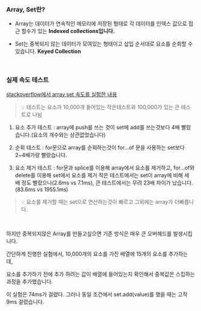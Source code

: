 ### Array, Set란?

- Array는 데이터가 연속적인 메모리에 저장된 형태로 각 데이터를 인덱스 값으로 접근 할수가 있는 **Indexed collections입니다.**

- Set는 중복되지 않는 데이터가 모여있는 형태이고 삽입 순서대로 요소를 순회할 수 있습니다. **Keyed Collection**

</br>

### 실제 속도 테스트

[stackoverflow에서 array,set 속도를 실험한 내용](https://stackoverflow.com/questions/39007637/javascript-set-vs-array-performance)

> 💡 테스트는 요소가 10,000개 들어있는 작은테스트와 100,000가 있는 큰 테스트로 나뉨

1. 요소 추가 테스트 : array에 push를 쓰는 것이 set에 add를 쓰는것보다 4배 빨랐습니다.(요소의 개수와는 상관없었습니다)

2. 순회 테스트 : for문으로 array를 순회하는것이 for…of 문을 사용하는 set보다 2~4배가량 빨랐습니다.

3. 요소 제거 테스트 : for문과 splice를 이용해 array에서 요소를 제거하고, for...of와 delete를 이용해 set에서 요소를 제거 작은 테스트에서는 set이 array에 비해 세 배 정도 빨랐으나(2.6ms vs 7.1ms), 큰 테스트에서는 무려 23배 차이가 났습니다. (83.6ms vs 1955.1ms)

> 💡 요소를 제거할 때는 set으로 연산하는것이 빠르고 그외에는 array가 더빠릅니다.

</br>

하지만 중복되지않은 Array를 만들고싶으면  기존 방식은 매우 큰 오버헤드를 발생시킵니다.

간단하게 진행한 실험에서, 10,000개의 요소를 가진 배열에 15개의 요소를 추가하는 데,

요소를 추가하기 전에 추가 하려는 값이 배열에 들어있는지 확인해서 중복값은 스킵하는 과정을 추가했습니다.

이 실험은 74ms가 걸렸다. 그러나 동일 조건에서 set.add(value)를 했을 때는 고작 9ms 걸렸습니다.
